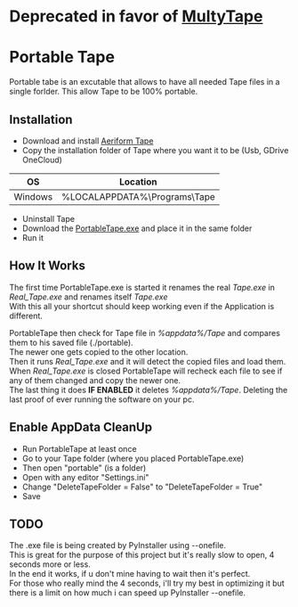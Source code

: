 # Deprecated in favor of [MultyTape](https://github.com/Super99Master/MultyTape)
# Portable Tape
Portable tabe is an excutable that allows to have all needed Tape files in a single forlder.
This allow Tape to be 100% portable.

## Installation
* Download and install [Aeriform Tape](https://www.aeriform.io/docs/tape)
* Copy the installation folder of Tape where you want it to be (Usb, GDrive OneCloud)

| OS | Location |
| ------ | ------ |
| Windows | %LOCALAPPDATA%\Programs\Tape |

* Uninstall Tape
* Download the [PortableTape.exe](https://github.com/Super99Master/Portable_Tape/raw/master/PortableTape.exe) and place it in the same folder
* Run it

## How It Works

The first time PortableTape.exe is started it renames the real *Tape.exe* in *Real_Tape.exe* and renames itself *Tape.exe*  
With this all your shortcut should keep working even if the Application is different.

PortableTape then check for Tape file in *%appdata%/Tape* and compares them to his saved file (./portable).  
The newer one gets copied to the other location.  
Then it runs *Real_Tape.exe* and it will detect the copied files and load them.  
When *Real_Tape.exe* is closed PortableTape will recheck each file to see if any of them changed and copy the newer one.  
The last thing it does **IF ENABLED** it deletes *%appdata%/Tape*. Deleting the last proof of ever running the software on your pc.  

## Enable AppData CleanUp
* Run PortableTape at least once
* Go to your Tape folder (where you placed PortableTape.exe)
* Then open "portable" (is a folder)
* Open with any editor "Settings.ini"
* Change "DeleteTapeFolder = False" to "DeleteTapeFolder = True"
* Save

## TODO
The .exe file is being created by PyInstaller using --onefile.  
This is great for the purpose of this project but it's really slow to open, 4 seconds more or less.  
In the end it works, if u don't mine having to wait then it's perfect.  
For those who really mind the 4 seconds, i'll try my best in optimizing it but there is a limit on how much i can speed up PyInstaller --onefile.
